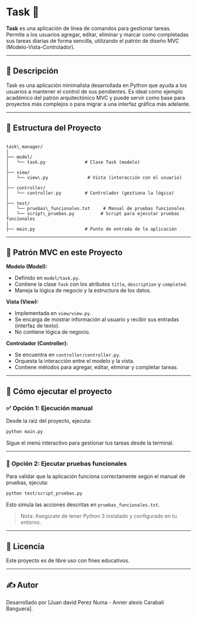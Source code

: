 # Task 📝

**Task** es una aplicación de línea de comandos para gestionar tareas. Permite a los usuarios agregar, editar, eliminar y marcar como completadas sus tareas diarias de forma sencilla, utilizando el patrón de diseño MVC (Modelo-Vista-Controlador).

---

## 📌 Descripción

Task es una aplicación minimalista desarrollada en Python que ayuda a los usuarios a mantener el control de sus pendientes. Es ideal como ejemplo académico del patrón arquitectónico MVC y puede servir como base para proyectos más complejos o para migrar a una interfaz gráfica más adelante.

---

## 📁 Estructura del Proyecto

```

task\_manager/
│
├── model/
│   └── task.py               # Clase Task (modelo)
│
├── view/
│   └── view\.py               # Vista (interacción con el usuario)
│
├── controller/
│   └── controller.py         # Controlador (gestiona la lógica)
│
├── test/
│   └── pruebas\_funcionales.txt     # Manual de pruebas funcionales
│   └── script\_pruebas.py          # Script para ejecutar pruebas funcionales
│
├── main.py                   # Punto de entrada de la aplicación

````

---

## 🎯 Patrón MVC en este Proyecto

**Modelo (Model):**
- Definido en `model/task.py`.
- Contiene la clase `Task` con los atributos `title`, `description` y `completed`.
- Maneja la lógica de negocio y la estructura de los datos.

**Vista (View):**
- Implementada en `view/view.py`.
- Se encarga de mostrar información al usuario y recibir sus entradas (interfaz de texto).
- No contiene lógica de negocio.

**Controlador (Controller):**
- Se encuentra en `controller/controller.py`.
- Orquesta la interacción entre el modelo y la vista.
- Contiene métodos para agregar, editar, eliminar y completar tareas.

---

## 🚀 Cómo ejecutar el proyecto

### ✅ Opción 1: Ejecución manual

Desde la raíz del proyecto, ejecuta:

```bash
python main.py
````

Sigue el menú interactivo para gestionar tus tareas desde la terminal.

---

### 🧪 Opción 2: Ejecutar pruebas funcionales

Para validar que la aplicación funciona correctamente según el manual de pruebas, ejecuta:

```bash
python test/script_pruebas.py
```

Esto simula las acciones descritas en `pruebas_funcionales.txt`.

> Nota: Asegúrate de tener Python 3 instalado y configurado en tu entorno.

---

## 📄 Licencia

Este proyecto es de libre uso con fines educativos.

---

## ✍️ Autor

Desarrollado por \[Juan david Perez Numa - Anner alexis Carabali Banguera].

